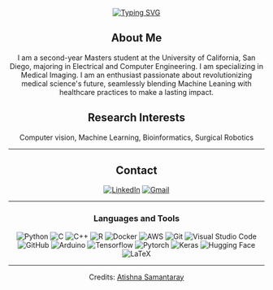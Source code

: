 <!--
**Enable72/Enable72** is a ✨ _special_ ✨ repository because its `README.md` (this file) appears on your GitHub profile.

Here are some ideas to get you started:

- 🔭 I’m currently working on ...
- 🌱 I’m currently learning ...
- 👯 I’m looking to collaborate on ...
- 🤔 I’m looking for help with ...
- 💬 Ask me about ...
- 📫 How to reach me: ...
- 😄 Pronouns: ...
- ⚡ Fun fact: ...
-->

<p align="center">
<a href="https://git.io/typing-svg"><img src="https://readme-typing-svg.demolab.com?font=Georgia&weight=800&pause=1000&size=33&color=FFF69B4&width=390&height=100&lines=Hi! I'm Atishna Samantaray+%F0%9F%91%8B" alt="Typing SVG" /></a>
</p>

<div align="center">

## About Me
I am a second-year Masters student at the University of California, San Diego, majoring in Electrical and Computer Engineering. I am specializing in Medical Imaging. I am an enthusiast passionate about revolutionizing medical science's future, seamlessly blending Machine Leaning with healthcare practices to make a lasting impact. 


## Research Interests
Computer vision, Machine Learning, Bioinformatics, Surgical Robotics

-------------------

## Contact
<a href="https://www.linkedin.com/in/atishna-samantaray-b7b24aa6/">![LinkedIn](https://img.shields.io/badge/LinkedIn-0077B5?style=for-the-badge&logo=linkedin&logoColor=white)</a> <a href="mailto:asamantaray@ucsd.edu">![Gmail](https://img.shields.io/badge/Gmail-D14836?style=for-the-badge&logo=gmail&logoColor=white)</a>

-------------------

### Languages and Tools  
![Python](https://img.shields.io/badge/Python-14354C?style=for-the-badge&logo=python&logoColor=white) ![C](https://img.shields.io/badge/C-00599C?style=for-the-badge&logo=c&logoColor=white) ![C++](https://img.shields.io/badge/C%2B%2B-00599C?style=for-the-badge&logo=c%2B%2B&logoColor=white) ![R](https://img.shields.io/badge/R-276DC3?style=for-the-badge&logo=r&logoColor=white) ![Docker](https://img.shields.io/badge/docker-%230db7ed.svg?style=for-the-badge&logo=docker&logoColor=white) ![AWS](https://img.shields.io/badge/AWS-%23FF9900.svg?style=for-the-badge&logo=amazon-aws&logoColor=white) ![Git](https://img.shields.io/badge/git-%23F05033.svg?style=for-the-badge&logo=git&logoColor=white) ![Visual Studio Code](https://img.shields.io/badge/VisualStudioCode-0078d7.svg?style=for-the-badge&logo=visual-studio-code&logoColor=white) ![GitHub](https://img.shields.io/badge/github-%23121011.svg?style=for-the-badge&logo=github&logoColor=white) ![Arduino](https://img.shields.io/badge/-Arduino-00979D?style=for-the-badge&logo=Arduino&logoColor=white) ![Tensorflow](https://img.shields.io/badge/TensorFlow-FF6F00?style=for-the-badge&logo=tensorflow&logoColor=white) ![Pytorch](https://img.shields.io/badge/PyTorch-EE4C2C?style=for-the-badge&logo=pytorch&logoColor=white) ![Keras](https://img.shields.io/badge/Keras-FF0000?style=for-the-badge&logo=keras&logoColor=white) ![Hugging Face](https://tinyurl.com/2p9ft7xf) ![LaTeX](https://img.shields.io/badge/latex-%23008080.svg?style=for-the-badge&logo=latex&logoColor=white)
  
-------------------
Credits: [Atishna Samantaray](https://github.com/Enable72)

